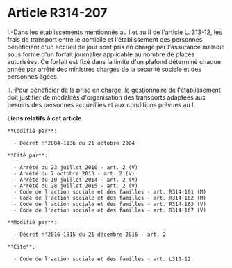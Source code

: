 # Article R314-207

I.-Dans les établissements mentionnés au I et au II  de l'article L. 313-12, les frais de transport entre le domicile et
l'établissement des personnes bénéficiant d'un accueil de jour sont pris en charge par l'assurance maladie sous forme d'un
forfait journalier applicable au nombre de places autorisées. Ce forfait est fixé dans la limite d'un plafond déterminé
chaque année par arrêté des ministres chargés de la sécurité sociale et des personnes âgées. 

II.-Pour bénéficier de la prise en charge, le gestionnaire de l'établissement doit justifier de modalités d'organisation des
transports adaptées aux besoins des personnes accueillies et aux conditions prévues au I.

**Liens relatifs à cet article**

	**Codifié par**:

	  - Décret n°2004-1136 du 21 octobre 2004

	**Cité par**:

	  - Arrêté du 23 juillet 2010 - art. 2 (V)
	  - Arrêté du 7 octobre 2013 - art. 2 (V)
	  - Arrêté du 10 juillet 2014 - art. 2 (V)
	  - Arrêté du 28 juillet 2015 - art. 2 (V)
	  - Code de l'action sociale et des familles - art. R314-161 (M)
	  - Code de l'action sociale et des familles - art. R314-162 (M)
	  - Code de l'action sociale et des familles - art. R314-163 (V)
	  - Code de l'action sociale et des familles - art. R314-167 (V)

	**Modifié par**:

	  - Décret n°2016-1815 du 21 décembre 2016 - art. 2

	**Cite**:

	  - Code de l'action sociale et des familles - art. L313-12
